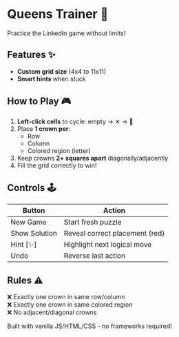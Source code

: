 # Queens Trainer 🧩

Practice the LinkedIn game without limits!

## Features ✨
- **Custom grid size** (4x4 to 11x11)
- **Smart hints** when stuck

## How to Play 🎮
1. **Left-click cells** to cycle: empty → ✕ → 👑
2. Place **1 crown per**:
   - Row
   - Column
   - Colored region (letter)
3. Keep crowns **2+ squares apart** diagonally/adjacently
4. Fill the grid correctly to win!

## Controls 🕹️
| Button         | Action                          |
|----------------|---------------------------------|
| New Game       | Start fresh puzzle              |
| Show Solution  | Reveal correct placement (red)  |
| Hint [✨]       | Highlight next logical move     |
| Undo           | Reverse last action             |

## Rules ⚠️
❌ Exactly one crown in same row/column  
❌ Exactly one crown in same colored region  
❌ No adjacent/diagonal crowns  

Built with vanilla JS/HTML/CSS - no frameworks required!
